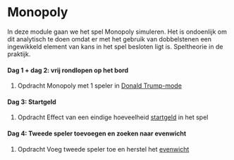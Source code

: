 # Monopoly

In deze module gaan we het spel Monopoly simuleren. Het is ondoenlijk om dit analytisch te doen omdat er met het gebruik van dobbelstenen een ingewikkeld element van kans in het spel besloten ligt is. Speltheorie in de praktijk.

#### Dag 1 + dag 2: vrij rondlopen op het bord

1. <span class="label label-primary">Opdracht</span> Monopoly met 1 speler in [Donald Trump-mode](/monopoly/vrijrondlopen)

#### Dag 3: Startgeld

1. <span class="label label-primary">Opdracht</span> Effect van een eindige hoeveelheid [startgeld](/monopoly/startgeld) in het spel

#### Dag 4: Tweede speler toevoegen en zoeken naar evenwicht

1. <span class="label label-primary">Opdracht</span> Voeg tweede speler toe en herstel het [evenwicht](/monopoly/tweespelers)

